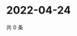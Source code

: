 # 2022-04-24

共 0 条

<!-- BEGIN WEIBO -->
<!-- 最后更新时间 Sun Apr 24 2022 23:13:01 GMT+0800 (China Standard Time) -->

<!-- END WEIBO -->
